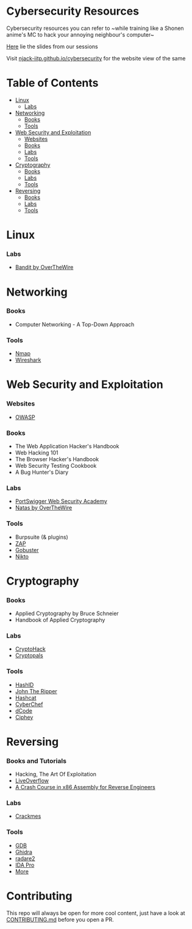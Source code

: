# Cybersecurity Resources

Cybersecurity resources you can refer to ~while training like a Shonen anime's MC to hack your annoying neighbour's computer~

[Here](slides/README.md) lie the slides from our sessions

Visit [njack-iitp.github.io/cybersecurity](https://njack-iitp.github.io/cybersecurity/) for the website view of the same

# Table of Contents

- [Linux](#linux)
	- [Labs](#linux-labs)
- [Networking](#net)
	- [Books](#net-books)
	- [Tools](#net-tools)
- [Web Security and Exploitation](#web)
	- [Websites](#web-sites)
	- [Books](#web-books)
	- [Labs](#web-labs)
	- [Tools](#web-tools)
- [Cryptography](#crypto)
	- [Books](#crypto-books)
	- [Labs](#crypto-labs)
	- [Tools](#crypto-tools)
- [Reversing](#reversing)
	- [Books](#reversing-books)
	- [Labs](#reversing-labs)
	- [Tools](#reversing-tools)

<a name="linux"></a>
# Linux

<a name="linux-labs"></a>
### Labs

- [Bandit by OverTheWire](https://overthewire.org/wargames/bandit/)

<a name="net"></a>
# Networking

<a name="net-books"></a>
### Books

- Computer Networking - A Top-Down Approach

<a name="net-tools"></a>
### Tools

- [Nmap](https://github.com/nmap/nmap)
- [Wireshark](https://github.com/wireshark/wireshark)

<a name="web"></a>
# Web Security and Exploitation

<a name="web-sites"></a>
### Websites

- [OWASP](https://owasp.org/)

<a name="web-books"></a>
### Books

- The Web Application Hacker's Handbook
- Web Hacking 101
- The Browser Hacker's Handbook
- Web Security Testing Cookbook
- A Bug Hunter's Diary

<a name="web-labs"></a>
### Labs

- [PortSwigger Web Security Academy](https://portswigger.net/web-security)
- [Natas by OverTheWire](https://overthewire.org/wargames/natas/)

<a name="web-tools"></a>
### Tools

- Burpsuite (& plugins)
- [ZAP](https://github.com/zaproxy/zaproxy)
- [Gobuster](https://github.com/OJ/gobuster)
- [Nikto](https://github.com/sullo/nikto)

<a name="crypto"></a>
# Cryptography

<a name="crypto-books"></a>
### Books

- Applied Cryptography by Bruce Schneier
- Handbook of Applied Cryptography

<a name="crypto-labs"></a>
### Labs

- [CryptoHack](https://cryptohack.org/)
- [Cryptopals](https://cryptopals.com/)

<a name="crypto-tools"></a>
### Tools

- [HashID](https://github.com/psypanda/hashID)
- [John The Ripper](https://github.com/openwall/john)
- [Hashcat](https://github.com/hashcat/hashcat)
- [CyberChef](https://gchq.github.io/CyberChef/)
- [dCode](https://www.dcode.fr/en)
- [Ciphey](https://github.com/Ciphey/Ciphey)

<a name="reversing"></a>
# Reversing

<a name="reversing-books"></a>
### Books and Tutorials

- Hacking, The Art Of Exploitation
- [LiveOverflow](https://www.youtube.com/watch?v=iyAyN3GFM7A&list=PLhixgUqwRTjxglIswKp9mpkfPNfHkzyeN)
- [A Crash Course in x86 Assembly for Reverse Engineers](https://sensepost.com/blogstatic/2014/01/SensePost_crash_course_in_x86_assembly-.pdf)

<a name="reversing-labs"></a>
### Labs

- [Crackmes](https://crackmes.one/)

<a name="reversing-tools"></a>
### Tools

- [GDB](https://www.gnu.org/software/gdb/)
- [Ghidra](https://ghidra-sre.org/)
- [radare2](https://www.radare.org/)
- [IDA Pro](https://hex-rays.com/ida-pro/)
- [More](https://github.com/apsdehal/aWEsoMe-cTf#reversing)

# Contributing

This repo will always be open for more cool content, just have a look at [CONTRIBUTING.md](CONTRIBUTING.md) before you open a PR.
